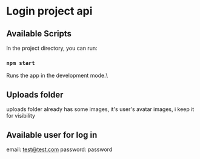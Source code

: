 # Login project api

## Available Scripts

In the project directory, you can run:

### `npm start`

Runs the app in the development mode.\

## Uploads folder

uploads folder already has some images, it's user's avatar images, i keep it for visibility

## Available user for log in

email: test@test.com
password: password
